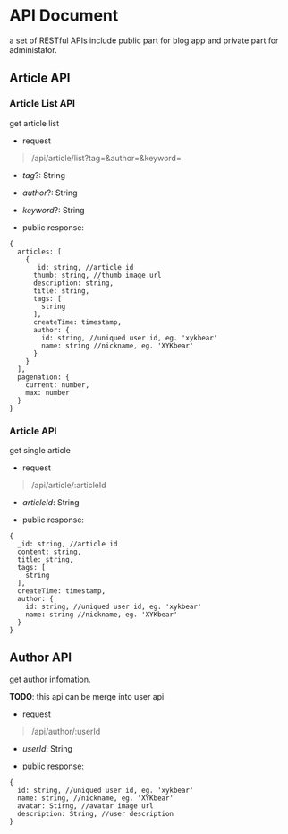 # API Document
a set of RESTful APIs include public part for blog app and private part for administator.

## Article API

### Article List API
get article list

* request
> /api/article/list?tag=&author=&keyword=

  * *tag*?: String

  * *author*?: String

  * *keyword*?: String

* public response:
```
{
  articles: [
    {
      _id: string, //article id
      thumb: string, //thumb image url
      description: string,
      title: string,
      tags: [
        string
      ],
      createTime: timestamp,
      author: {
        id: string, //uniqued user id, eg. 'xykbear'
        name: string //nickname, eg. 'XYKbear'
      }
    }
  ],
  pagenation: {
    current: number,
    max: number
  }
}
```

### Article API
get single article

* request
> /api/article/:articleId

  * *articleId*: String

* public response:
```
{
  _id: string, //article id
  content: string,
  title: string,
  tags: [
    string
  ],
  createTime: timestamp,
  author: {
    id: string, //uniqued user id, eg. 'xykbear'
    name: string //nickname, eg. 'XYKbear'
  }
}
```

## Author API
get author infomation.

**TODO**: this api can be merge into user api

* request
> /api/author/:userId

  * *userId*: String

* public response:
```
{
  id: string, //uniqued user id, eg. 'xykbear'
  name: string, //nickname, eg. 'XYKbear'
  avatar: Stirng, //avatar image url
  description: String, //user description
}
```